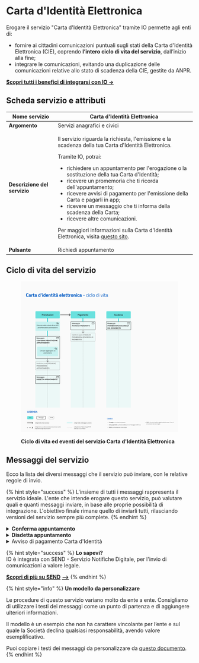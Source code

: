 # Carta d'Identità Elettronica

Erogare il servizio "Carta d'Identità Elettronica" tramite IO permette agli enti di:

* fornire ai cittadini comunicazioni puntuali sugli stati della Carta d'Identità Elettronica (CIE), coprendo **l’intero ciclo di vita del servizio**, dall’inizio alla fine;
* integrare le comunicazioni, evitando una duplicazione delle comunicazioni relative allo stato di scadenza della CIE, gestite da ANPR.&#x20;

[**Scopri tutti i benefici di integrarsi con IO →**  ](../../cose-io-e-qual-e-il-suo-obiettivo.md#perche-integrarsi-con-io)

## Scheda servizio e attributi

| **Nome servizio**            | Carta d'Identità Elettronica                                                                                                                                                                                                                                                                                                                                                                                                                                                                                                                                                                                                                                               |
| ---------------------------- | -------------------------------------------------------------------------------------------------------------------------------------------------------------------------------------------------------------------------------------------------------------------------------------------------------------------------------------------------------------------------------------------------------------------------------------------------------------------------------------------------------------------------------------------------------------------------------------------------------------------------------------------------------------------------- |
| **Argomento**                | Servizi anagrafici e civici                                                                                                                                                                                                                                                                                                                                                                                                                                                                                                                                                                                                                                                |
| **Descrizione del servizio** | <p>Il servizio riguarda la richiesta, l'emissione e la scadenza della tua Carta d'Identità Elettronica.</p><p></p><p>Tramite IO, potrai:</p><ul><li>richiedere un appuntamento per l'erogazione o la sostituzione della tua Carta d'Identità;</li><li>ricevere un promemoria che ti ricorda dell'appuntamento;</li><li>ricevere avvisi di pagamento per l'emissione della Carta e pagarli in app;</li><li>ricevere un messaggio che ti informa della scadenza della Carta;</li><li>ricevere altre comunicazioni.</li></ul><p>Per maggiori informazioni sulla Carta d'Identità Elettronica, visita <a href="https://www.cartaidentita.interno.gov.it/">questo sito</a>.</p> |
|  **Pulsante**                | Richiedi appuntamento                                                                                                                                                                                                                                                                                                                                                                                                                                                                                                                                                                                                                                                      |

## **Ciclo di vita del servizio**

<figure><img src="../../.gitbook/assets/CIE.5.png" alt="Ciclo di vita ed eventi del servizio Carta d&#x27;Identità Elettronica"><figcaption><p><strong>Ciclo di vita ed eventi del servizio Carta d'Identità Elettronica</strong></p></figcaption></figure>

## **Messaggi del servizio**

Ecco la lista dei diversi messaggi che il servizio può inviare, con le relative regole di invio.&#x20;

{% hint style="success" %}
L'insieme di tutti i messaggi rappresenta il servizio ideale. L'ente che intende erogare questo servizio, può valutare quali e quanti messaggi inviare, in base alle proprie possibilità di integrazione. L'obiettivo finale rimane quello di inviarli tutti, rilasciando versioni del servizio sempre più complete.
{% endhint %}

<details>

<summary><strong>Conferma appuntamento</strong></summary>

**🖋 Titolo del messaggio:** Il tuo appuntamento con \<ufficio>

🗒 **Testo del messaggio**:&#x20;

Ti ricordiamo l'appuntamento presso l'\<ufficio> situato in \<indirizzo> fissato per il giorno \<gg/mm/aaaa> alle ore \<hh:mm>.

Ti invitiamo a presentarti con almeno 15 minuti di anticipo e di portare con te tutti i documenti necessari. Per maggiori informazioni su quali documenti ti serviranno, visita il sito di [CIE](https://www.cartaidentita.interno.gov.it/cittadini/rilascio-e-rinnovo-in-italia/).

Puoi disdire l'appuntamento online, sul sito \[nome sito]\(URL).

**🪄 Pulsante**: Aggiungi promemoria

**---**

**Destinatari**: I cittadini che hanno terminato con successo una prenotazione sul sito dell'Ente

**Quando inviarlo**: Alla conclusione del flusso di prenotazione

**User story**: <mark style="color:purple;">Come cittadino voglio ricevere la conferma con i dettagli del mio appuntamento</mark>

</details>

<details>

<summary><strong>Disdetta appuntamento</strong></summary>

**🖋 Titolo del messaggio:** Disdetta appuntamento con \<ufficio>

🗒 **Testo del messaggio**:&#x20;

Il tuo appuntamento presso l'\<ufficio> situato in \<indirizzo> fissato per il giorno \<gg/mm/aaaa> alle ore \<hh:mm> è stato cancellato per \<descrizione motivazione>.

Se desideri prenotare un nuovo appuntamento online, puoi utilizzare il servizio di prenotazione (URL) del tuo Comune o recarti all'ufficio Anagrafe più comodo per le tue esigenze.

**🪄 Pulsante**: n/a

**---**

**Destinatari**: I cittadini il cui appuntamento è stato cancellato per scelta dei cittadini o esigenze del Comune

**Quando inviarlo**: Al momento della cancellazione dellla prenotazione

**User story**: <mark style="color:purple;">Come cittadino voglio essere avvisato della cancellazione di un appuntamento</mark>

</details>

<details>

<summary>Avviso di pagamento Carta d'Identità </summary>

:sparkles: <mark style="color:blue;">**Messaggio Premium**</mark> — configura questo messaggio come Premium, il cittadino verrà avvisato dell‘avvicinarsi della scadenza tramite _push notification_!

***

**🖋 Titolo del messaggio:** Hai un nuovo avviso di pagamento

🗒 **Testo del messaggio**:

C'è un avviso da pagare intestato a \<nome cognome> e relativo all'emissione della Carta d'Identità Elettronica.&#x20;

**Devi pagare:** \<xx,xx> €

**Entro il:** \<gg/mm/aaaa>

Puoi pagare direttamente in app premendo “Vedi Avviso”, oppure tramite tutti i canali di pagamento della piattaforma pagoPA.

Se hai già provveduto a pagare l'avviso ignora questo messaggio.

Per maggiori informazioni o per richiedere assistenza, contattaci tramite i canali che trovi nella scheda servizio.

**🪄 Pulsante**: Vedi Avviso

***

**Destinatari**: Tutti i cittadini che devono pagare il documento

**Quando inviarlo**: Quando è stato fissato un appuntamento in Comune e dopo che è stata aperta la posizione debitoria

**User story**: <mark style="color:purple;">Come cittadino voglio ricevere comunicazione quando è possibile effettuare il pagamento per la mia Carta d'Identità</mark>&#x20;

</details>



{% hint style="success" %}
**Lo sapevi?**\
IO è integrata con SEND - Servizio Notifiche Digitale, per l'invio di comunicazioni a valore legale.

[**Scopri di più su SEND**](https://www.pagopa.it/it/prodotti-e-servizi/piattaforma-notifiche-digitali) [**-->**](https://www.pagopa.it/it/prodotti-e-servizi/piattaforma-notifiche-digitali)
{% endhint %}

{% hint style="info" %}
**Un modello da personalizzare**

Le procedure di questo servizio variano molto da ente a ente. Consigliamo di utilizzare i testi dei messaggi come un punto di partenza e di aggiungere ulteriori informazioni.&#x20;

Il modello è un esempio che non ha carattere vincolante per l’ente e sul quale la Società declina qualsiasi responsabilità, avendo valore esemplificativo.

Puoi copiare i testi dei messaggi da personalizzare da [questo documento](https://docs.google.com/spreadsheets/d/1aTFHoaigZPdJ42-7rijDWTCsNzhc4J4vwZ0Trt7lZug/edit#gid=538647580).
{% endhint %}
